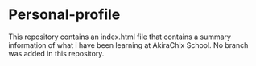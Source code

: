 # Personal-profile
This repository contains an index.html file that contains a summary information of what i have been learning at AkiraChix School.
No branch was added in this repository. 
